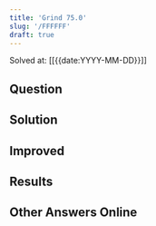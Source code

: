 ```yaml
---
title: 'Grind 75.0'
slug: '/FFFFFF'
draft: true
---
```


Solved at: [[{{date:YYYY-MM-DD}}]]

## Question
## Solution
## Improved
## Results
## Other Answers Online
